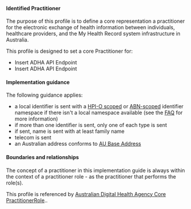 #### Identified Practitioner
The purpose of this profile is to define a core representation a practitioner for the electronic exchange of health information between individuals, healthcare providers, and the My Health Record system infrastructure in Australia.

This profile is designed to set a core Practitioner for:
* Insert ADHA API Endpoint
* Insert ADHA API Endpoint

#### Implementation guidance
The following guidance applies:
<ul>
<li>a local identifier is sent with a <a href="http://ns.electronichealth.net.au/id/hpio-scoped/service-provider-individual/1.0/index.html">HPI-O scoped</a> or <a href="http://ns.electronichealth.net.au/id/abn-scoped/service-provider-individual/1.0/index.html">ABN-scoped</a> identifier namespace if there isn't a local namespace available (see the <a href="https://github.com/AuDigitalHealth/ci-fhir-r4/wiki/Frequently-Asked-Questions">FAQ</a> for more information)</li>
<li>if more than one identifier is sent, only one of each type is sent</li>
<li>if sent, name is sent with at least family name</li>
<li>telecom is sent</li>
<li>an Australian address conforms to <a href="http://build.fhir.org/ig/hl7au/au-fhir-base/StructureDefinition-au-address.html">AU Base Address</a></li>
</ul>

#### Boundaries and relationships
The concept of a practitioner in this implementation guide is always within the context of a practitioner role - as the practitioner that performs the role(s). 

This profile is referenced by 
[Australian Digital Health Agency Core PractitionerRole](StructureDefinition-dh-practitionerrole-core-1.html)..